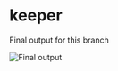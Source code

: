 # keeper

Final output for this branch

![Final output](https://lh3.googleusercontent.com/-nb38ImvRco7EVQZoA8_pIoIjzfcjAnMfXPxyjK7VxbU7wbxV07IZMAiUught10s4anWhW3pEaSQDldE3cshGpwflh0nVIaDOJOdilChgZNFQP64NRdqBuoeGBWUgrcKV455xdOt5PYKNiq-uQMA-hDg-L4vbhlV4cNSud6YJb8oPW5RDTUPDsnxg9EdxzTuZ50J_jVHC4Ot5hX7ORZdmI1kSqx3AgZbm32dzvpTh49mWsFnqwOKyt3H9_DapjhD_G9corZveL78VJIrMaxmkgYJdsR_l0vHinZqfM5jqfOcVE30hoTrJilAqvyS3X4Fm4OAySY0pnwevYkmi1ZC8vcPWSRGMJmUEjoI5Ka4O1PLtXqu_OC39kRy1jWXQuSjXGmFyxcoET0bzRuYcMqJZ9ztrkHOFFQUoO6shKncIj44AewK3cBv1aIkCKzfpSCZQa4kZG0CbVwQun9jHP9PpvlWaMOeuyLyK42BDvPfEOo1uCaKIghAEfW7Cq5D5eQL_3snIL3PNIYo1Ck1I24XQHfaiLfu-yG0CwzIYsT8va6I-QzGc4vk4b4ydBZ9mQtbV_H0kljD7weBdLFlZ9IglFP9fNvcXHS-zGL00uLFnDNnnZ9b6FBlRZXebv-P9zMY_sVD4focRS0__dkw5-i05wgkJiXr9eUS=w363-h637-no)
